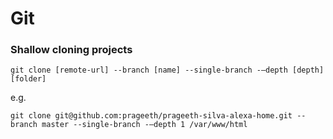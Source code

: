 # Git

### Shallow cloning projects
```
git clone [remote-url] --branch [name] --single-branch -–depth [depth] [folder]
```
e.g.
```
git clone git@github.com:prageeth/prageeth-silva-alexa-home.git --branch master --single-branch -–depth 1 /var/www/html
```